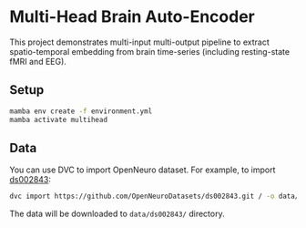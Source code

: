 # Multi-Head Brain Auto-Encoder

This project demonstrates multi-input multi-output pipeline to extract spatio-temporal embedding from brain time-series (including resting-state fMRI and EEG).

## Setup

```bash
mamba env create -f environment.yml
mamba activate multihead
```

## Data

You can use DVC to import OpenNeuro dataset. For example, to import [ds002843](https://openneuro.org/datasets/ds002843/):

```bash
dvc import https://github.com/OpenNeuroDatasets/ds002843.git / -o data/ds002843
```

The data will be downloaded to `data/ds002843/` directory.
